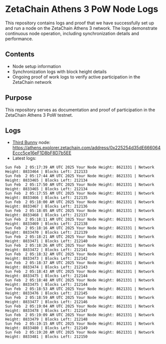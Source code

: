 # ZetaChain Athens 3 PoW Node Logs
This repository contains logs and proof that we have successfully set up and run a node on the ZetaChain Athens 3 network. The logs demonstrate continuous node operation, including synchronization details and performance.

## Contents
- Node setup information
- Synchronization logs with block height details
- Ongoing proof of work logs to verify active participation in the ZetaChain network

## Purpose
This repository serves as documentation and proof of participation in the ZetaChain Athens 3 PoW testnet.

## Logs

- [Third Bunny](https://thirdbunny.xyz/) node: https://athens.explorer.zetachain.com/address/0x225254d35dE666064Eccc5ce16eF1D8bF8D7b5EE
- Latest logs:
```
Sun Feb  2 05:17:39 AM UTC 2025 Your Node Height: 8621331 | Network Height: 8833464 | Blocks Left: 212133
Sun Feb  2 05:17:44 AM UTC 2025 Your Node Height: 8621331 | Network Height: 8833465 | Blocks Left: 212134
Sun Feb  2 05:17:50 AM UTC 2025 Your Node Height: 8621331 | Network Height: 8833465 | Blocks Left: 212134
Sun Feb  2 05:17:55 AM UTC 2025 Your Node Height: 8621331 | Network Height: 8833466 | Blocks Left: 212135
Sun Feb  2 05:18:00 AM UTC 2025 Your Node Height: 8621331 | Network Height: 8833467 | Blocks Left: 212136
Sun Feb  2 05:18:05 AM UTC 2025 Your Node Height: 8621331 | Network Height: 8833468 | Blocks Left: 212137
Sun Feb  2 05:18:11 AM UTC 2025 Your Node Height: 8621331 | Network Height: 8833469 | Blocks Left: 212138
Sun Feb  2 05:18:16 AM UTC 2025 Your Node Height: 8621331 | Network Height: 8833470 | Blocks Left: 212139
Sun Feb  2 05:18:21 AM UTC 2025 Your Node Height: 8621331 | Network Height: 8833471 | Blocks Left: 212140
Sun Feb  2 05:18:26 AM UTC 2025 Your Node Height: 8621331 | Network Height: 8833472 | Blocks Left: 212141
Sun Feb  2 05:18:32 AM UTC 2025 Your Node Height: 8621331 | Network Height: 8833473 | Blocks Left: 212142
Sun Feb  2 05:18:37 AM UTC 2025 Your Node Height: 8621331 | Network Height: 8833474 | Blocks Left: 212143
Sun Feb  2 05:18:43 AM UTC 2025 Your Node Height: 8621331 | Network Height: 8833475 | Blocks Left: 212144
Sun Feb  2 05:18:48 AM UTC 2025 Your Node Height: 8621331 | Network Height: 8833475 | Blocks Left: 212144
Sun Feb  2 05:18:53 AM UTC 2025 Your Node Height: 8621331 | Network Height: 8833476 | Blocks Left: 212145
Sun Feb  2 05:18:59 AM UTC 2025 Your Node Height: 8621331 | Network Height: 8833477 | Blocks Left: 212146
Sun Feb  2 05:19:04 AM UTC 2025 Your Node Height: 8621331 | Network Height: 8833478 | Blocks Left: 212147
Sun Feb  2 05:19:09 AM UTC 2025 Your Node Height: 8621331 | Network Height: 8833479 | Blocks Left: 212148
Sun Feb  2 05:19:15 AM UTC 2025 Your Node Height: 8621331 | Network Height: 8833480 | Blocks Left: 212149
Sun Feb  2 05:19:20 AM UTC 2025 Your Node Height: 8621331 | Network Height: 8833481 | Blocks Left: 212150
```
